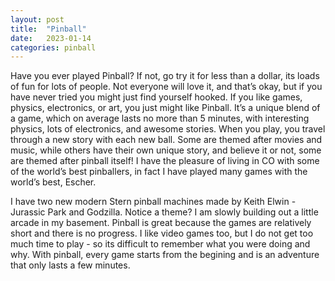 ```yaml
---
layout: post
title:  "Pinball"
date:   2023-01-14
categories: pinball
---
```


Have you ever played Pinball? If not, go try it for less than a dollar, its loads of fun for lots of people. Not everyone will love it, and that’s okay, but if you have never tried you might just find yourself hooked. If you like games, physics, electronics, or art, you just might like Pinball. It’s a unique blend of a game, which on average lasts no more than 5 minutes, with interesting physics, lots of electronics, and awesome stories. When you play, you travel through a new story with each new ball. Some are themed after movies and music, while others have their own unique story, and believe it or not, some are themed after pinball itself! I have the pleasure of living in CO with some of the world’s best pinballers, in fact I have played many games with the world’s best, Escher.

I have two new modern Stern pinball machines made by Keith Elwin - Jurassic Park and Godzilla. Notice a theme? I am slowly building out a little arcade in my basement. Pinball is great because the games are relatively short and there is no progress. I like video games too, but I do not get too much time to play - so its difficult to remember what you were doing and why. With pinball, every game starts from the begining and is an adventure that only lasts a few minutes.
